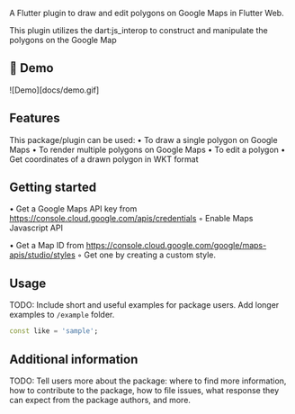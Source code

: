 A Flutter plugin to draw and edit polygons on Google Maps in Flutter Web.

This plugin utilizes the dart:js_interop to construct and manipulate the polygons on the Google Map

## 🎥 Demo
![Demo][docs/demo.gif]

## Features

This package/plugin can be used:
    • To draw a single polygon on Google Maps
    • To render multiple polygons on Google Maps
    • To edit a polygon
    • Get coordinates of a drawn polygon in WKT format

## Getting started

• Get a Google Maps API key from https://console.cloud.google.com/apis/credentials
    ◦ Enable Maps Javascript API

• Get a Map ID from https://console.cloud.google.com/google/maps-apis/studio/styles
    ◦ Get one by creating a custom style.

## Usage

TODO: Include short and useful examples for package users. Add longer examples
to `/example` folder.

```dart
const like = 'sample';
```

## Additional information

TODO: Tell users more about the package: where to find more information, how to
contribute to the package, how to file issues, what response they can expect
from the package authors, and more.
